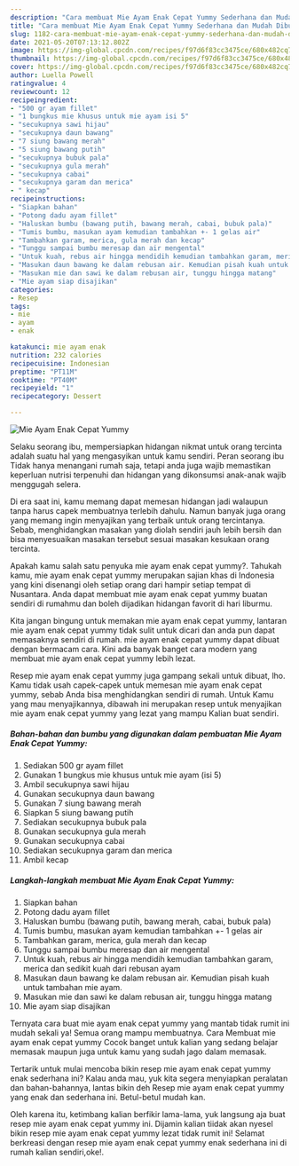 ```yaml
---
description: "Cara membuat Mie Ayam Enak Cepat Yummy Sederhana dan Mudah Dibuat"
title: "Cara membuat Mie Ayam Enak Cepat Yummy Sederhana dan Mudah Dibuat"
slug: 1182-cara-membuat-mie-ayam-enak-cepat-yummy-sederhana-dan-mudah-dibuat
date: 2021-05-20T07:13:12.802Z
image: https://img-global.cpcdn.com/recipes/f97d6f83cc3475ce/680x482cq70/mie-ayam-enak-cepat-yummy-foto-resep-utama.jpg
thumbnail: https://img-global.cpcdn.com/recipes/f97d6f83cc3475ce/680x482cq70/mie-ayam-enak-cepat-yummy-foto-resep-utama.jpg
cover: https://img-global.cpcdn.com/recipes/f97d6f83cc3475ce/680x482cq70/mie-ayam-enak-cepat-yummy-foto-resep-utama.jpg
author: Luella Powell
ratingvalue: 4
reviewcount: 12
recipeingredient:
- "500 gr ayam fillet"
- "1 bungkus mie khusus untuk mie ayam isi 5"
- "secukupnya sawi hijau"
- "secukupnya daun bawang"
- "7 siung bawang merah"
- "5 siung bawang putih"
- "secukupnya bubuk pala"
- "secukupnya gula merah"
- "secukupnya cabai"
- "secukupnya garam dan merica"
- " kecap"
recipeinstructions:
- "Siapkan bahan"
- "Potong dadu ayam fillet"
- "Haluskan bumbu (bawang putih, bawang merah, cabai, bubuk pala)"
- "Tumis bumbu, masukan ayam kemudian tambahkan +- 1 gelas air"
- "Tambahkan garam, merica, gula merah dan kecap"
- "Tunggu sampai bumbu meresap dan air mengental"
- "Untuk kuah, rebus air hingga mendidih kemudian tambahkan garam, merica dan sedikit kuah dari rebusan ayam"
- "Masukan daun bawang ke dalam rebusan air. Kemudian pisah kuah untuk tambahan mie ayam."
- "Masukan mie dan sawi ke dalam rebusan air, tunggu hingga matang"
- "Mie ayam siap disajikan"
categories:
- Resep
tags:
- mie
- ayam
- enak

katakunci: mie ayam enak 
nutrition: 232 calories
recipecuisine: Indonesian
preptime: "PT11M"
cooktime: "PT40M"
recipeyield: "1"
recipecategory: Dessert

---
```



![Mie Ayam Enak Cepat Yummy](https://img-global.cpcdn.com/recipes/f97d6f83cc3475ce/680x482cq70/mie-ayam-enak-cepat-yummy-foto-resep-utama.jpg)

Selaku seorang ibu, mempersiapkan hidangan nikmat untuk orang tercinta adalah suatu hal yang mengasyikan untuk kamu sendiri. Peran seorang ibu Tidak hanya menangani rumah saja, tetapi anda juga wajib memastikan keperluan nutrisi terpenuhi dan hidangan yang dikonsumsi anak-anak wajib menggugah selera.

Di era  saat ini, kamu memang dapat memesan hidangan jadi walaupun tanpa harus capek membuatnya terlebih dahulu. Namun banyak juga orang yang memang ingin menyajikan yang terbaik untuk orang tercintanya. Sebab, menghidangkan masakan yang diolah sendiri jauh lebih bersih dan bisa menyesuaikan masakan tersebut sesuai masakan kesukaan orang tercinta. 



Apakah kamu salah satu penyuka mie ayam enak cepat yummy?. Tahukah kamu, mie ayam enak cepat yummy merupakan sajian khas di Indonesia yang kini disenangi oleh setiap orang dari hampir setiap tempat di Nusantara. Anda dapat membuat mie ayam enak cepat yummy buatan sendiri di rumahmu dan boleh dijadikan hidangan favorit di hari liburmu.

Kita jangan bingung untuk memakan mie ayam enak cepat yummy, lantaran mie ayam enak cepat yummy tidak sulit untuk dicari dan anda pun dapat memasaknya sendiri di rumah. mie ayam enak cepat yummy dapat dibuat dengan bermacam cara. Kini ada banyak banget cara modern yang membuat mie ayam enak cepat yummy lebih lezat.

Resep mie ayam enak cepat yummy juga gampang sekali untuk dibuat, lho. Kamu tidak usah capek-capek untuk memesan mie ayam enak cepat yummy, sebab Anda bisa menghidangkan sendiri di rumah. Untuk Kamu yang mau menyajikannya, dibawah ini merupakan resep untuk menyajikan mie ayam enak cepat yummy yang lezat yang mampu Kalian buat sendiri.

<!--inarticleads1-->

##### Bahan-bahan dan bumbu yang digunakan dalam pembuatan Mie Ayam Enak Cepat Yummy:

1. Sediakan 500 gr ayam fillet
1. Gunakan 1 bungkus mie khusus untuk mie ayam (isi 5)
1. Ambil secukupnya sawi hijau
1. Gunakan secukupnya daun bawang
1. Gunakan 7 siung bawang merah
1. Siapkan 5 siung bawang putih
1. Sediakan secukupnya bubuk pala
1. Gunakan secukupnya gula merah
1. Gunakan secukupnya cabai
1. Sediakan secukupnya garam dan merica
1. Ambil  kecap




<!--inarticleads2-->

##### Langkah-langkah membuat Mie Ayam Enak Cepat Yummy:

1. Siapkan bahan
1. Potong dadu ayam fillet
1. Haluskan bumbu (bawang putih, bawang merah, cabai, bubuk pala)
1. Tumis bumbu, masukan ayam kemudian tambahkan +- 1 gelas air
1. Tambahkan garam, merica, gula merah dan kecap
1. Tunggu sampai bumbu meresap dan air mengental
1. Untuk kuah, rebus air hingga mendidih kemudian tambahkan garam, merica dan sedikit kuah dari rebusan ayam
1. Masukan daun bawang ke dalam rebusan air. Kemudian pisah kuah untuk tambahan mie ayam.
1. Masukan mie dan sawi ke dalam rebusan air, tunggu hingga matang
1. Mie ayam siap disajikan




Ternyata cara buat mie ayam enak cepat yummy yang mantab tidak rumit ini mudah sekali ya! Semua orang mampu membuatnya. Cara Membuat mie ayam enak cepat yummy Cocok banget untuk kalian yang sedang belajar memasak maupun juga untuk kamu yang sudah jago dalam memasak.

Tertarik untuk mulai mencoba bikin resep mie ayam enak cepat yummy enak sederhana ini? Kalau anda mau, yuk kita segera menyiapkan peralatan dan bahan-bahannya, lantas bikin deh Resep mie ayam enak cepat yummy yang enak dan sederhana ini. Betul-betul mudah kan. 

Oleh karena itu, ketimbang kalian berfikir lama-lama, yuk langsung aja buat resep mie ayam enak cepat yummy ini. Dijamin kalian tiidak akan nyesel bikin resep mie ayam enak cepat yummy lezat tidak rumit ini! Selamat berkreasi dengan resep mie ayam enak cepat yummy enak sederhana ini di rumah kalian sendiri,oke!.

